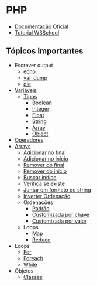 # PHP

- [Documentação Oficial](https://www.php.net/manual/en/index.php)
- [Tutorial W3School](https://www.w3schools.com/php/default.asp)

## Tópicos Importantes

- Escrever output
    - [echo](https://www.php.net/manual/en/function.echo)
    - [var_dump](https://www.php.net/manual/en/function.var-dump)
    - [die](https://www.php.net/manual/en/function.die)
- [Variáveis](https://www.php.net/manual/en/language.variables.php)
    - [Tipos](https://www.php.net/manual/en/language.types.php)
        - [Boolean](https://www.php.net/manual/en/language.types.boolean.php)
        - [Integer](https://www.php.net/manual/en/language.types.integer.php)
        - [Float](https://www.php.net/manual/en/language.types.float.php)
        - [String](https://www.php.net/manual/en/language.types.string.php)
        - [Array](https://www.php.net/manual/en/language.types.array.php)
        - [Object](https://www.php.net/manual/en/language.types.object.php)
- [Operadores](https://www.php.net/manual/en/language.operators.php)
- [Arrays](https://www.php.net/manual/en/ref.array.php)
    - [Adicionar no final](https://www.php.net/manual/en/function.array-push.php)
    - [Adicionar no início](https://www.php.net/manual/en/function.array-unshift.php)
    - [Remover do final](https://www.php.net/manual/en/function.array-pop.php)
    - [Remover do início](https://www.php.net/manual/en/function.array-shift.php)
    - [Buscar índice](https://www.php.net/manual/en/function.array-search.php)
    - [Verifica se existe](https://www.php.net/manual/en/function.in-array.php)
    - [Juntar em formato de string](https://www.php.net/manual/en/function.implode)
    - [Inverter Ordenação](https://www.php.net/manual/en/function.array-reverse.php)
    - Ordenações
        - [Padrão](https://www.php.net/manual/en/function.sort.php)
        - [Customizada por chave](https://www.php.net/manual/en/function.uksort.php)
        - [Customizada por valor](https://www.php.net/manual/en/function.usort.php)
    - Loops
        - [Map](https://www.php.net/manual/en/function.array-map.php)
        - [Reduce](https://www.php.net/manual/en/function.array-reduce.php)
- Loops
    - [For](https://www.php.net/manual/en/control-structures.for.php)
    - [Foreach](https://www.php.net/manual/en/control-structures.foreach.php)
    - [While](https://www.php.net/manual/en/control-structures.while.php)
- Objetos
    - [Classes](https://www.php.net/manual/en/language.oop5.php)